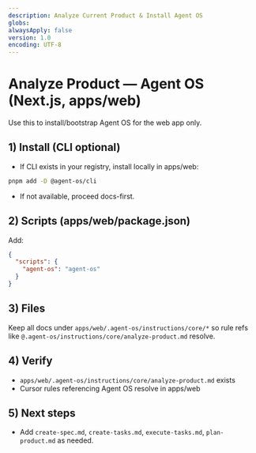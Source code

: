 ```yaml
---
description: Analyze Current Product & Install Agent OS
globs:
alwaysApply: false
version: 1.0
encoding: UTF-8
---
```


# Analyze Product — Agent OS (Next.js, apps/web)

Use this to install/bootstrap Agent OS for the web app only.

## 1) Install (CLI optional)
- If CLI exists in your registry, install locally in apps/web:
```bash
pnpm add -D @agent-os/cli
```
- If not available, proceed docs-first.

## 2) Scripts (apps/web/package.json)
Add:
```json
{
  "scripts": {
    "agent-os": "agent-os"
  }
}
```

## 3) Files
Keep all docs under `apps/web/.agent-os/instructions/core/*` so rule refs like `@.agent-os/instructions/core/analyze-product.md` resolve.

## 4) Verify
- `apps/web/.agent-os/instructions/core/analyze-product.md` exists
- Cursor rules referencing Agent OS resolve in apps/web

## 5) Next steps
- Add `create-spec.md`, `create-tasks.md`, `execute-tasks.md`, `plan-product.md` as needed.
